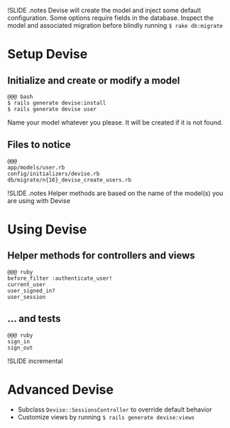!SLIDE
.notes Devise will create the model and inject some default configuration. Some options require fields in the database. Inspect the model and associated migration before blindly running `$ rake db:migrate`
# Setup Devise #

## Initialize and create or modify a model ##
    @@@ bash
    $ rails generate devise:install
    $ rails generate devise user

Name your model whatever you please. It will be created if it is not found.

## Files to notice ##
    @@@
    app/models/user.rb
    config/initializers/devise.rb
    db/migrate/n{16}_devise_create_users.rb


!SLIDE
.notes Helper methods are based on the name of the model(s) you are using with Devise
# Using Devise #

## Helper methods for controllers and views ##
    @@@ ruby
    before_filter :authenticate_user!
    current_user
    user_signed_in?
    user_session

## ... and tests ##
    @@@ ruby
    sign_in
    sign_out


!SLIDE incremental
# Advanced Devise #

* Subclass `Devise::SessionsController` to override default behavior
* Customize views by running `$ rails generate devise:views`

